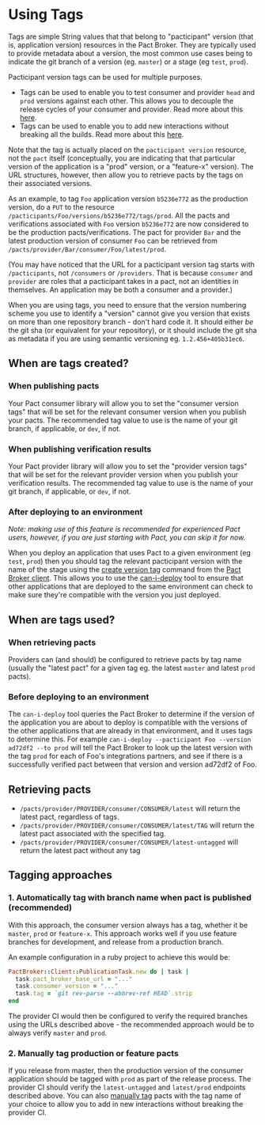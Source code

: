 # Using Tags

Tags are simple String values that that belong to "pacticipant" version \(that is, application version\) resources in the Pact Broker. They are typically used to provide metadata about a version, the most common use cases being to indicate the git branch of a version \(eg. `master`\) or a stage \(eg `test`, `prod`\).

Pacticipant version tags can be used for multiple purposes.

* Tags can be used to enable you to test consumer and provider `head` and `prod` versions against each other. This allows you to decouple the release cycles of your consumer and provider. Read more about this [here](https://github.com/pact-foundation/pact_broker/wiki/How-to-ensure-backwards-compatibility-by-tagging-pacts).
* Tags can be used to enable you to add new interactions without breaking all the builds. Read more about this [here](https://github.com/pact-foundation/pact_broker/wiki/How-to-add-new-interactions-without-breaking-everything).

Note that the tag is actually placed on the `pacticipant version` resource, not the `pact` itself \(conceptually, you are indicating that that particular version of the application is a "prod" version, or a "feature-x" version\). The URL structures, however, then allow you to retrieve pacts by the tags on their associated versions.

As an example, to tag `Foo` application version `b5236e772` as the production version, do a `PUT` to the resource `/pacticipants/Foo/versions/b5236e772/tags/prod`. All the pacts and verifications associated with `Foo` version `b5236e772` are now considered to be the production pacts/verifications. The pact for provider `Bar` and the latest production version of consumer `Foo` can be retrieved from `/pacts/provider/Bar/consumer/Foo/latest/prod`.

\(You may have noticed that the URL for a pacticipant version tag starts with `/pacticipants`, not `/consumers` or `/providers`. That is because `consumer` and `provider` are roles that a pacticipant takes in a pact, not an identities in themselves. An application may be both a consumer and a provider.\)

When you are using tags, you need to ensure that the version numbering scheme you use to identify a "version" cannot give you version that exists on more than one repository branch - don't hard code it. It should either _be_ the git sha \(or equivalent for your repository\), or it should include the git sha as metadata if you are using semantic versioning eg. `1.2.456+405b31ec6`.

## When are tags created?

### When publishing pacts

Your Pact consumer library will allow you to set the "consumer version tags" that will be set for the relevant consumer version when you publish your pacts. The recommended tag value to use is the name of your git branch, if applicable, or `dev`, if not.

### When publishing verification results

Your Pact provider library will allow you to set the "provider version tags" that will be set for the relevant provider version when you publish your verification results. The recommended tag value to use is the name of your git branch, if applicable, or `dev`, if not.

### After deploying to an environment

_Note: making use of this feature is recommended for experienced Pact users, however, if you are just starting with Pact, you can skip it for now._

When you deploy an application that uses Pact to a given environment \(eg `test`, `prod`\) then you should tag the relevant pacticipant version with the name of the stage using the [create version tag](https://github.com/pact-foundation/pact_broker-client#create-version-tag) command from the [Pact Broker client](https://github.com/pact-foundation/pact_broker-client). This allows you to use the [can-i-deploy](https://github.com/pact-foundation/pact_broker/wiki/can-i-deploy) tool to ensure that other applications that are deployed to the same environment can check to make sure they're compatible with the version you just deployed.

## When are tags used?

### When retrieving pacts

Providers can \(and should\) be configured to retrieve pacts by tag name \(usually the "latest pact" for a given tag eg. the latest `master` and latest `prod` pacts\).

### Before deploying to an environment

The `can-i-deploy` tool queries the Pact Broker to determine if the version of the application you are about to deploy is compatible with the versions of the other applications that are already in that environment, and it uses tags to determine this. For example `can-i-deploy --pacticipant Foo --version ad72df2 --to prod` will tell the Pact Broker to look up the latest version with the tag `prod` for each of Foo's integrations partners, and see if there is a successfully verified pact between that version and version ad72df2 of Foo.

## Retrieving pacts

* `/pacts/provider/PROVIDER/consumer/CONSUMER/latest` will return the latest pact, regardless of tags.
* `/pacts/provider/PROVIDER/consumer/CONSUMER/latest/TAG` will return the latest pact associated with the specified tag.
* `/pacts/provider/PROVIDER/consumer/CONSUMER/latest-untagged` will return the latest pact without any tag

## Tagging approaches

### 1. Automatically tag with branch name when pact is published \(recommended\)

With this approach, the consumer version always has a tag, whether it be `master`, `prod` or `feature-x`. This approach works well if you use feature branches for development, and release from a production branch.

An example configuration in a ruby project to achieve this would be:

```ruby
PactBroker::Client::PublicationTask.new do | task |
  task.pact_broker_base_url = "..."
  task.consumer_version = "..."
  task.tag = `git rev-parse --abbrev-ref HEAD`.strip
end
```

The provider CI would then be configured to verify the required branches using the URLs described above - the recommended approach would be to always verify `master` and `prod`.

### 2. Manually tag production or feature pacts

If you release from master, then the production version of the consumer application should be tagged with `prod` as part of the release process. The provider CI should verify the `latest-untagged` and `latest/prod` endpoints described above. You can also [manually tag](https://github.com/pact-foundation/pact_broker/wiki/How-to-add-new-interactions-without-breaking-everything) pacts with the tag name of your choice to allow you to add in new interactions without breaking the provider CI.

